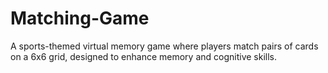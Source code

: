# Matching-Game
A sports-themed virtual memory game where players match pairs of cards on a 6x6 grid, designed to enhance memory and cognitive skills.
